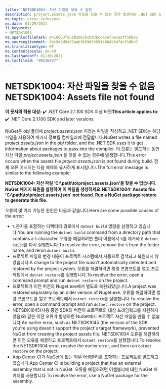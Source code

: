 ```yaml
---
title: 'NETSDK1004: 자산 파일을 찾을 수 없음'
description: project.assets.json 파일을 찾을 수 없는 경우 발생하는 .NET SDK 오류 NETSDK1004에 대해 알아봅니다.
ms.topic: error-reference
ms.date: 01/29/2021
f1_keywords:
- NETSDK1004
ms.openlocfilehash: 8416063fe318106cbcb4dbccacef3ecaaff5bba2
ms.sourcegitcommit: 68c9d9d9a97aab3b59d388914004b5474cf1dbd7
ms.translationtype: HT
ms.contentlocale: ko-KR
ms.lasthandoff: 01/30/2021
ms.locfileid: "99216437"
---
```

# <a name="netsdk1004-assets-file-not-found"></a><span data-ttu-id="c879c-103">NETSDK1004: 자산 파일을 찾을 수 없음</span><span class="sxs-lookup"><span data-stu-id="c879c-103">NETSDK1004: Assets file not found</span></span>

<span data-ttu-id="c879c-104">**이 문서의 적용 대상:** ✔️ .NET Core 2.1.100 SDK 이상 버전</span><span class="sxs-lookup"><span data-stu-id="c879c-104">**This article applies to:** ✔️ .NET Core 2.1.100 SDK and later versions</span></span>

<span data-ttu-id="c879c-105">NuGet은 *obj* 폴더에 *project.assets.json* 이라는 파일을 작성하고 .NET SDK는 해당 파일을 사용하여 패키지 정보를 컴파일러에 전달합니다.</span><span class="sxs-lookup"><span data-stu-id="c879c-105">NuGet writes a file named *project.assets.json* in the *obj* folder, and the .NET SDK uses it to get information about packages to pass into the compiler.</span></span> <span data-ttu-id="c879c-106">이 오류는 빌드하는 동안 자산 파일 *project.assets.json* 을 찾을 수 없는 경우에 발생합니다.</span><span class="sxs-lookup"><span data-stu-id="c879c-106">This error occurs when the assets file *project.assets.json* is not found during build.</span></span> <span data-ttu-id="c879c-107">전체 오류 메시지는 다음 예제와 유사하게 표시됩니다.</span><span class="sxs-lookup"><span data-stu-id="c879c-107">The full error message is similar to the following example:</span></span>

<span data-ttu-id="c879c-108">**NETSDK1004: 자산 파일 ‘C:\path\to\project.assets.json’을 찾을 수 없습니다. NuGet 패키지 복원을 실행하여 이 파일을 생성하세요.**</span><span class="sxs-lookup"><span data-stu-id="c879c-108">**NETSDK1004: Assets file 'C:\path\to\project.assets.json' not found. Run a NuGet package restore to generate this file.**</span></span>

<span data-ttu-id="c879c-109">오류의 몇 가지 가능한 원인은 다음과 같습니다.</span><span class="sxs-lookup"><span data-stu-id="c879c-109">Here are some possible causes of the error:</span></span>

* <span data-ttu-id="c879c-110">`%` 문자를 포함하는 디렉터리 경로에서 `dotnet build` 명령을 실행하고 있습니다.</span><span class="sxs-lookup"><span data-stu-id="c879c-110">You are running the `dotnet build` command from a directory path that contains a `%` character.</span></span> <span data-ttu-id="c879c-111">오류를 해결하려면 폴더 이름에서 `%`를 제거하고 `dotnet build`를 다시 실행합니다.</span><span class="sxs-lookup"><span data-stu-id="c879c-111">To resolve the error, remove the `%` from the folder name, and rerun `dotnet build`.</span></span>
* <span data-ttu-id="c879c-112">프로젝트 파일의 변경 내용이 프로젝트 시스템에서 자동으로 검색되고 복원되지 않았습니다.</span><span class="sxs-lookup"><span data-stu-id="c879c-112">A change to the project file wasn't automatically detected and restored by the project system.</span></span> <span data-ttu-id="c879c-113">오류를 해결하려면 명령 프롬프트를 열고 프로젝트에서 `dotnet restore`를 실행합니다.</span><span class="sxs-lookup"><span data-stu-id="c879c-113">To resolve the error, open a command prompt and run `dotnet restore` on the project.</span></span>
* <span data-ttu-id="c879c-114">프로젝트가 이전 버전의 Nuget.exe에서 별도로 복원되었습니다.</span><span class="sxs-lookup"><span data-stu-id="c879c-114">A project was restored separately by an older version of Nuget.exe.</span></span> <span data-ttu-id="c879c-115">오류를 해결하려면 명령 프롬프트를 열고 프로젝트에서 `dotnet restore`를 실행합니다.</span><span class="sxs-lookup"><span data-stu-id="c879c-115">To resolve the error, open a command prompt and run `dotnet restore` on the project.</span></span>
* <span data-ttu-id="c879c-116">NETSDK1045(사용 중인 SDK의 버전이 프로젝트의 대상 프레임워크를 지원하지 않음)와 같은 이전 오류가 발생하면 NuGet에서 프로젝트 자산 파일을 만들 수 없습니다.</span><span class="sxs-lookup"><span data-stu-id="c879c-116">An earlier error, such as NETSDK1045 (the version of the SDK you're using doesn't support the project's target framework), prevented NuGet from creating the project assets file.</span></span> <span data-ttu-id="c879c-117">NETSDK1004 오류를 해결하려면 이전 오류를 해결하고 프로젝트에서 `dotnet restore`를 실행합니다.</span><span class="sxs-lookup"><span data-stu-id="c879c-117">To resolve the NETSDK1004 error, resolve the earlier error, and then run `dotnet restore` on the project.</span></span>
* <span data-ttu-id="c879c-118">App Center CI가 NuGet에 없는 외부 어셈블리를 포함하는 프로젝트를 빌드하고 있습니다.</span><span class="sxs-lookup"><span data-stu-id="c879c-118">App Center CI is building a project that has an external assembly that is not in NuGet.</span></span> <span data-ttu-id="c879c-119">오류를 해결하려면 어셈블리에 대한 NuGet 패키지를 사용합니다.</span><span class="sxs-lookup"><span data-stu-id="c879c-119">To resolve the error, use a NuGet package for the assembly.</span></span>
